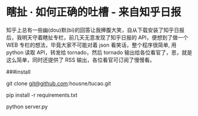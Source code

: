 瞎扯 · 如何正确的吐槽 - 来自知乎日报
===
知乎上总有一些幽(dou)默(bi)的回答让我捧腹大笑，自从下载安装了知乎日报后，我明天守着瞎扯专栏，前几天无意发现了知乎日报的 API，便想到了做一个 WEB 专栏的想法，毕竟大家不可能对着 json 看笑话，整个程序很简单, 用 python 读取 API，转发给 tornado，然后 tornado 输出给各位看官了，恩，就是这么简单，同时还提供了 RSS 输出，各位看官可订阅了慢慢看。

###install

git clone git@github.com:housne/tucao.git

pip install -r requirements.txt

python server.py


